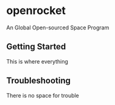 # openrocket
An Global Open-sourced Space Program

## Getting Started

This is where everything

## Troubleshooting

There is no space for trouble

